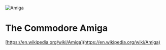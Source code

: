 <!-- deploy
    +Amiga.jpg
        Rainbow
-->

![Amiga](Amiga.jpg)

# The Commodore Amiga

[https://en.wikipedia.org/wiki/Amiga](https://en.wikipedia.org/wiki/Amiga)

